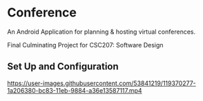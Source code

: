 # Conference
An Android Application for planning & hosting virtual conferences.

Final Culminating Project for CSC207: Software Design

## Set Up and Configuration
https://user-images.githubusercontent.com/53841219/119370277-1a206380-bc83-11eb-9884-a36e13587117.mp4

